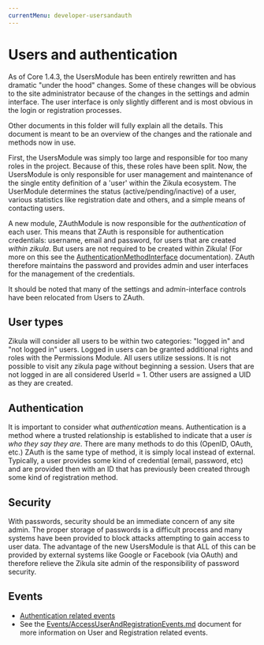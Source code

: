 ```yaml
---
currentMenu: developer-usersandauth
---
```

# Users and authentication

As of Core 1.4.3, the UsersModule has been entirely rewritten and has dramatic "under the hood" changes. Some of these
changes will be obvious to the site administrator because of the changes in the settings and admin interface. The user
interface is only slightly different and is most obvious in the login or registration processes.

Other documents in this folder will fully explain all the details. This document is meant to be an overview of the
changes and the rationale and methods now in use.

First, the UsersModule was simply too large and responsible for too many roles in the project. Because of this, these
roles have been split. Now, the UsersModule is only responsible for user management and maintenance of the single
entity definition of a 'user' within the Zikula ecosystem. The UserModule determines the status (active/pending/inactive)
of a user, various statistics like registration date and others, and a simple means of contacting users.

A new module, ZAuthModule is now responsible for the *authentication* of each user. This means that ZAuth is responsible
for authentication credentials: username, email and password, for users that are created *within zikula*. But users
are not required to be created within Zikula! (For more on this see the [AuthenticationMethodInterface](AuthenticationMethodInterface.md) documentation). 
ZAuth therefore maintains the password and provides admin and user interfaces for the management of the credentials.

It should be noted that many of the settings and admin-interface controls have been relocated from Users to ZAuth.

## User types

Zikula will consider all users to be within two categories: "logged in" and "not logged in" users. Logged in users can
be granted additional rights and roles with the Permissions Module. All users utilize sessions. It is not possible to 
visit any zikula page without beginning a session. Users that are not logged in are all considered UserId = 1. Other
users are assigned a UID as they are created.

## Authentication

It is important to consider what *authentication* means. Authentication is a method where a trusted relationship is 
established to indicate that a user *is who they say they are*. There are many methods to do this (OpenID, OAuth, etc.)
ZAuth is the same type of method, it is simply local instead of external. Typically, a user provides some kind of
credential (email, password, etc) and are provided then with an ID that has previously been created through some kind
of registration method.

## Security

With passwords, security should be an immediate concern of any site admin. The proper storage of passwords is a difficult
process and many systems have been provided to block attacks attempting to gain access to user data. The advantage of
the new UsersModule is that ALL of this can be provided by external systems like Google or Facebook (via OAuth) and
therefore relieve the Zikula site admin of the responsibility of password security.

## Events

- [Authentication related events](AuthenticationRelatedEvents.md)
- See the [Events/AccessUserAndRegistrationEvents.md](../Events/AccessUserAndRegistrationEvents.md) document for more information on User and Registration related events.
